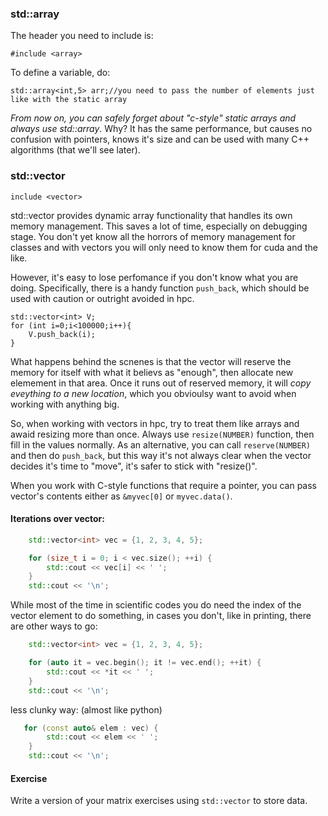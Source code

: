### std::array

The header you need to include is:
```
#include <array>
```

To define a variable, do:

```
std::array<int,5> arr;//you need to pass the number of elements just like with the static array
```

*From now on, you can safely forget about "c-style" static arrays and always use std::array*. Why? It has the same performance, but causes no confusion with pointers, knows it's size and can be used with many C++ algorithms (that we'll see later).

### std::vector

```
include <vector>
```

std::vector provides dynamic array functionality that handles its own memory management. This saves a lot of time, especially on debugging stage. You don't yet know all the horrors of memory management for classes and with vectors you will only need to know them for cuda and the like.

However, it's easy to lose perfomance if you don't know what you are doing. Specifically, there is a handy function `push_back`, which should be used with caution or outright avoided in hpc.

```
std::vector<int> V;
for (int i=0;i<100000;i++){
    V.push_back(i);
}
```

What happens behind the scnenes is that the vector will reserve the memory for itself with what it believs as "enough", then allocate new elemement in that area. Once it runs out of reserved memory, it will *copy eveything to a new location*, which you obvioulsy want to avoid when working with anything big.

So, when working with vectors in hpc, try to treat them like arrays and awaid resizing more than once. Always use `resize(NUMBER)` function, then fill in the values normally. As an alternative, you can call `reserve(NUMBER)` and then do `push_back`, but this way it's not always clear when the vector decides it's time to "move", it's safer to stick with "resize()".

When you work with C-style functions that require a pointer, you can pass vector's contents either as `&myvec[0]` or `myvec.data()`.

#### Iterations over vector:

```C++
    std::vector<int> vec = {1, 2, 3, 4, 5};

    for (size_t i = 0; i < vec.size(); ++i) {
        std::cout << vec[i] << ' ';
    }
    std::cout << '\n';
```


While most of the time in scientific codes you do need the index of the vector element to do something, in cases you don't, like in printing, there are other ways to go:

```C++
    std::vector<int> vec = {1, 2, 3, 4, 5};

    for (auto it = vec.begin(); it != vec.end(); ++it) {
        std::cout << *it << ' ';
    }
    std::cout << '\n';

```

less clunky way: (almost like python)

```C++
   for (const auto& elem : vec) {
        std::cout << elem << ' ';
    }
    std::cout << '\n';

```



#### Exercise 

Write a version of your matrix exercises using `std::vector` to store data.







